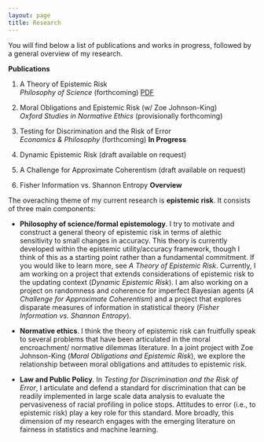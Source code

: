 ```yaml
---
layout: page
title: Research
---
```


You will find below a list of publications and works in progress, followed by a general overview of my research. 

  **Publications**
1. A Theory of Epistemic Risk  
  _Philosophy of Science_ (forthcoming) [PDF](research/babic_ter.pdf)
  
2. Moral Obligations and Epistemic Risk (w/ Zoe Johnson-King)  
  _Oxford Studies in Normative Ethics_ (provisionally forthcoming) 
  
3. Testing for Discrimination and the Risk of Error  
  _Economics & Philosophy_ (forthcoming)
  **In Progress**

4. Dynamic Epistemic Risk (draft available on request)
  
5. A Challenge for Approximate Coherentism (draft available on request)
  
6. Fisher Information vs. Shannon Entropy
  **Overview**
  
The overaching theme of my current research is **epistemic risk**. It consists of three main components:
  - **Philosophy of science/formal epistemology**. I try to motivate and construct a general theory of epistemic risk in terms of alethic sensitivity to small changes in accuracy. This theory is currently developed within the epistemic utility/accuracy framework, though I think of this as a starting point rather than a fundamental commitment. If you would like to learn more, see _A Theory of Epistemic Risk_. Currently, I am working on a project that extends considerations of epistemic risk to the updating context (_Dynamic Epistemic Risk_). I am also working on a project on randomness and coherence for imperfect Bayesian agents (_A Challenge for Approximate Coherentism_) and a project that explores disparate measures of information in statistical theory (_Fisher Information vs. Shannon Entropy_). 
  
  - **Normative ethics**. I think the theory of epistemic risk can fruitfully speak to several problems that have been articulated in the moral encroachment/ normative dilemmas literature. In a joint project with Zoe Johnson-King (_Moral Obligations and Epistemic Risk_), we explore the relationship between moral obligations and attitudes to epistemic risk. 
  
  - **Law and Public Policy**. In _Testing for Discrimination and the Risk of Error_, I articulate and defend a standard for discrimination that can be readily implemented in large scale data analysis to evaluate the pervasiveness of racial profiling in police stops. Attitudes to error (i.e., to epistemic risk) play a key role for this standard. More broadly, this dimension of my research engages with the emerging literature on fairness in statistics and machine learning. 
  
